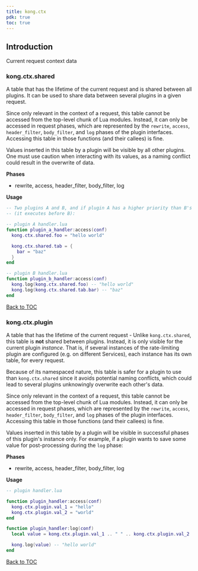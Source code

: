 ```yaml
---
title: kong.ctx
pdk: true
toc: true
---
```


## Introduction

Current request context data



### kong.ctx.shared

A table that has the lifetime of the current request and is shared between
 all plugins.  It can be used to share data between several plugins in a given
 request.

 Since only relevant in the context of a request, this table cannot be
 accessed from the top-level chunk of Lua modules. Instead, it can only be
 accessed in request phases, which are represented by the `rewrite`,
 `access`, `header_filter`, `body_filter`, and `log` phases of the plugin
 interfaces.  Accessing this table in those functions (and their callees) is
 fine.

 Values inserted in this table by a plugin will be visible by all other
 plugins.  One must use caution when interacting with its values, as a naming
 conflict could result in the overwrite of data.


**Phases**

* rewrite, access, header_filter, body_filter, log

**Usage**

``` lua
-- Two plugins A and B, and if plugin A has a higher priority than B's
-- (it executes before B):

-- plugin A handler.lua
function plugin_a_handler:access(conf)
  kong.ctx.shared.foo = "hello world"

  kong.ctx.shared.tab = {
    bar = "baz"
  }
end

-- plugin B handler.lua
function plugin_b_handler:access(conf)
  kong.log(kong.ctx.shared.foo) -- "hello world"
  kong.log(kong.ctx.shared.tab.bar) -- "baz"
end
```

[Back to TOC](#table-of-contents)


### kong.ctx.plugin

A table that has the lifetime of the current request - Unlike
 `kong.ctx.shared`, this table is **not** shared between plugins.   Instead,
 it is only visible for the current plugin _instance_. That is, if several
 instances of the rate-limiting plugin are configured (e.g. on different
 Services), each instance has its own table, for every request.

 Because of its namespaced nature, this table is safer for a plugin to use
 than `kong.ctx.shared` since it avoids potential naming conflicts, which
 could lead to several plugins unknowingly overwrite each other's data.

 Since only relevant in the context of a request, this table cannot be
 accessed from the top-level chunk of Lua modules. Instead, it can only be
 accessed in request phases, which are represented by the `rewrite`,
 `access`, `header_filter`, `body_filter`, and `log` phases of the plugin
 interfaces.  Accessing this table in those functions (and their callees) is
 fine.

 Values inserted in this table by a plugin will be visible in successful
 phases of this plugin's instance only. For example, if a plugin wants to
 save some value for post-processing during the `log` phase:


**Phases**

* rewrite, access, header_filter, body_filter, log

**Usage**

``` lua
-- plugin handler.lua

function plugin_handler:access(conf)
  kong.ctx.plugin.val_1 = "hello"
  kong.ctx.plugin.val_2 = "world"
end

function plugin_handler:log(conf)
  local value = kong.ctx.plugin.val_1 .. " " .. kong.ctx.plugin.val_2

  kong.log(value) -- "hello world"
end
```

[Back to TOC](#table-of-contents)

